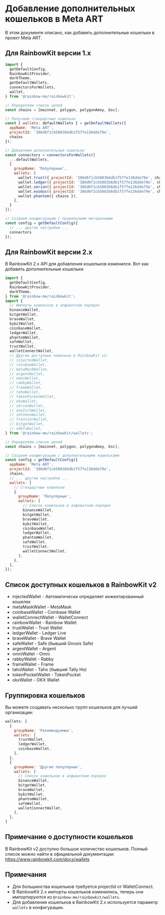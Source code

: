 # Добавление дополнительных кошельков в Meta ART

В этом документе описано, как добавить дополнительные кошельки в проект Meta ART.

## Для RainbowKit версии 1.x

```javascript
import {
  getDefaultConfig,
  RainbowKitProvider,
  darkTheme,
  getDefaultWallets,
  connectorsForWallets,
  wallet,
} from '@rainbow-me/rainbowkit';

// Определяем список цепей
const chains = [mainnet, polygon, polygonAmoy, bsc];

// Получаем стандартные кошельки
const { wallets: defaultWallets } = getDefaultWallets({
  appName: 'Meta ART',
  projectId: '386d6f1cb5083b6db1f57fe136dde79e',
  chains
});

// Добавляем дополнительные кошельки
const connectors = connectorsForWallets([
  ...defaultWallets,
  {
    groupName: 'Популярные',
    wallets: [
      wallet.trust({ projectId: '386d6f1cb5083b6db1f57fe136dde79e', chains }),
      wallet.ledger({ projectId: '386d6f1cb5083b6db1f57fe136dde79e', chains }),
      wallet.zerion({ projectId: '386d6f1cb5083b6db1f57fe136dde79e', chains }),
      wallet.exodus({ projectId: '386d6f1cb5083b6db1f57fe136dde79e', chains }),
      wallet.phantom({ chains }),
    ],
  }
]);

// Создаем конфигурацию с правильными метаданными
const config = getDefaultConfig({
  // ... другие настройки ...
  connectors
});
```

## Для RainbowKit версии 2.x

В RainbowKit 2.x API для добавления кошельков изменился. Вот как добавить дополнительные кошельки:

```javascript
import {
  getDefaultConfig,
  RainbowKitProvider,
  darkTheme,
} from '@rainbow-me/rainbowkit';
import {
  // Импорты кошельков в алфавитном порядке
  binanceWallet,
  bitgetWallet,
  braveWallet,
  bybitWallet,
  coinbaseWallet,
  ledgerWallet,
  phantomWallet,
  safeWallet,
  trustWallet,
  walletConnectWallet,
  // Другие доступные кошельки в RainbowKit v2:
  // injectedWallet,
  // rainbowWallet,
  // metaMaskWallet,
  // argentWallet,
  // omniWallet,
  // rabbyWallet,
  // frameWallet,
  // tahoWallet,
  // tokenPocketWallet,
  // okxWallet,
  // zerionWallet,
  // oneInchWallet,
  // imTokenWallet,
  // frontierWallet,
  // bitgetWallet,
  // xdefiWallet,
} from '@rainbow-me/rainbowkit/wallets';

// Определяем список цепей
const chains = [mainnet, polygon, polygonAmoy, bsc];

// Создаем конфигурацию с дополнительными кошельками
const config = getDefaultConfig({
  appName: 'Meta ART',
  projectId: '386d6f1cb5083b6db1f57fe136dde79e',
  chains,
  // ... другие настройки ...
  wallets: [
    // Стандартные кошельки
    {
      groupName: 'Популярные',
      wallets: [
        // Список кошельков в алфавитном порядке
        binanceWallet,
        bitgetWallet,
        braveWallet,
        bybitWallet,
        coinbaseWallet,
        ledgerWallet,
        phantomWallet,
        safeWallet,
        trustWallet,
        walletConnectWallet,
      ],
    },
  ],
});
```

## Список доступных кошельков в RainbowKit v2

- injectedWallet - Автоматически определяет инжектированный кошелек
- metaMaskWallet - MetaMask
- coinbaseWallet - Coinbase Wallet
- walletConnectWallet - WalletConnect
- rainbowWallet - Rainbow Wallet
- trustWallet - Trust Wallet
- ledgerWallet - Ledger Live
- braveWallet - Brave Wallet
- safeWallet - Safe (бывший Gnosis Safe)
- argentWallet - Argent
- omniWallet - Omni
- rabbyWallet - Rabby
- frameWallet - Frame
- tahoWallet - Taho (бывший Tally Ho)
- tokenPocketWallet - TokenPocket
- okxWallet - OKX Wallet

## Группировка кошельков

Вы можете создавать несколько групп кошельков для лучшей организации:

```javascript
wallets: [
  {
    groupName: 'Рекомендуемые',
    wallets: [
      trustWallet,
      ledgerWallet,
      coinbaseWallet,
    ],
  },
  {
    groupName: 'Другие популярные',
    wallets: [
      // Список кошельков в алфавитном порядке
      binanceWallet,
      bitgetWallet,
      braveWallet,
      bybitWallet,
      phantomWallet,
      safeWallet,
      walletConnectWallet,
    ],
  },
]
```

## Примечание о доступности кошельков

В RainbowKit v2 доступно большое количество кошельков. Полный список можно найти в официальной документации: https://www.rainbowkit.com/docs/wallets

## Примечания

- Для большинства кошельков требуется projectId от WalletConnect.
- В RainbowKit 2.x импорты кошельков изменились, теперь они импортируются из `@rainbow-me/rainbowkit/wallets`.
- Для добавления кошельков в RainbowKit 2.x используется параметр `wallets` в конфигурации.
